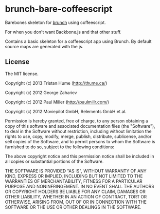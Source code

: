 # brunch-bare-coffeescript
Barebones skeleton for [brunch](http://brunch.io) using coffeescript.

For when you don't want Backbone.js and that other stuff.

Contains a basic skeleton for a coffeescript app using Brunch.
By default source maps are generated with the js.

## License
The MIT license.

Copyright (c) 2013 Tristan Hume (http://thume.ca/)

Copyright (c) 2012 George Zahariev

Copyright (c) 2012 Paul Miller (http://paulmillr.com/)

Copyright (c) 2012 Moviepilot GmbH, 9elements GmbH et al.

Permission is hereby granted, free of charge, to any person obtaining a copy of
this software and associated documentation files (the "Software"), to deal in
the Software without restriction, including without limitation the rights to
use, copy, modify, merge, publish, distribute, sublicense, and/or sell copies
of the Software, and to permit persons to whom the Software is furnished to do
so, subject to the following conditions:

The above copyright notice and this permission notice shall be included in all
copies or substantial portions of the Software.

THE SOFTWARE IS PROVIDED "AS IS", WITHOUT WARRANTY OF ANY KIND, EXPRESS OR
IMPLIED, INCLUDING BUT NOT LIMITED TO THE WARRANTIES OF MERCHANTABILITY,
FITNESS FOR A PARTICULAR PURPOSE AND NONINFRINGEMENT. IN NO EVENT SHALL THE
AUTHORS OR COPYRIGHT HOLDERS BE LIABLE FOR ANY CLAIM, DAMAGES OR OTHER
LIABILITY, WHETHER IN AN ACTION OF CONTRACT, TORT OR OTHERWISE, ARISING FROM,
OUT OF OR IN CONNECTION WITH THE SOFTWARE OR THE USE OR OTHER DEALINGS IN THE
SOFTWARE.
